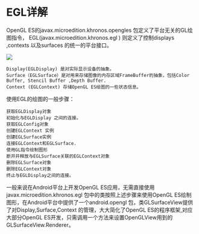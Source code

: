 # EGL详解
OpenGL ES的javax.microedition.khronos.opengles 包定义了平台无关的GL绘图指令，
EGL(javax.microedition.khronos.egl )
则定义了控制displays ,contexts 以及surfaces 的统一的平台接口。


![](http://www.imobilebbs.com/wordpress/wp-content/uploads/2011/06/20110619002.png)

    Display(EGLDisplay) 是对实际显示设备的抽象。
    Surface（EGLSurface）是对用来存储图像的内存区域FrameBuffer的抽象，包括Color Buffer, Stencil Buffer ,Depth Buffer.
    Context (EGLContext) 存储OpenGL ES绘图的一些状态信息。

使用EGL的绘图的一般步骤：

    获取EGLDisplay对象
    初始化与EGLDisplay 之间的连接。
    获取EGLConfig对象
    创建EGLContext 实例
    创建EGLSurface实例
    连接EGLContext和EGLSurface.
    使用GL指令绘制图形
    断开并释放与EGLSurface关联的EGLContext对象
    删除EGLSurface对象
    删除EGLContext对象
    终止与EGLDisplay之间的连接。

一般来说在Android平台上开发OpenGL ES应用，无需直接使用javax.microedition.khronos.egl 包中的类按照上述步骤来使用OpenGL ES绘制图形，在Android平台中提供了一个android.opengl 包，类GLSurfaceView提供了对Display,Surface,Context 的管理，大大简化了OpenGL ES的程序框架,对应大部分OpenGL ES开发，只需调用一个方法来设置OpenGLView用到的GLSurfaceView.Renderer。
